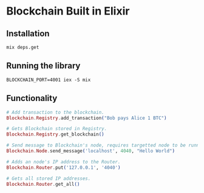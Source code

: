 # Blockchain Built in Elixir

## Installation

```curl
mix deps.get
```

## Running the library

```curl
BLOCKCHAIN_PORT=4001 iex -S mix
```

## Functionality

```elixir
# Add transaction to the blockchain.
Blockchain.Registry.add_transaction("Bob pays Alice 1 BTC")

# Gets Blockchain stored in Registry.
Blockchain.Registry.get_blockchain()

# Send message to Blockchain's node, requires targetted node to be running and accepting TCP messages.
Blockchain.Node.send_message('localhost', 4040, "Hello World")

# Adds an node's IP address to the Router.
Blockchain.Router.put('127.0.0.1', '4040')

# Gets all stored IP addresses.
Blockchain.Router.get_all()
```
